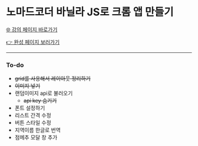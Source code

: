 # 노마드코더 바닐라 JS로 크롬 앱 만들기

<a href="https://nomadcoders.co/javascript-for-beginners" target ="_blank">🌐 강의 페이지 바로가기</a>

<a href = "https://chaam2.github.io/Momentum" target ="_blank">👉 완성 페이지 보러가기</a>

---

### To-do

- ~~grid를 사용해서 레이아웃 정리하기~~
- ~~이미지 넣기~~
- 랜덤이미지 api로 불러오기
  - ~~api key 숨기기~~
- 폰트 설정하기
- 리스트 간격 수정
- 버튼 스타일 수정
- 지역이름 한글로 번역
- 점메추 모달 창 추가
